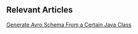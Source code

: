 ## Relevant Articles

[Generate Avro Schema From a Certain Java Class](https://www.baeldung.com/java-class-generate-avro-schema)
